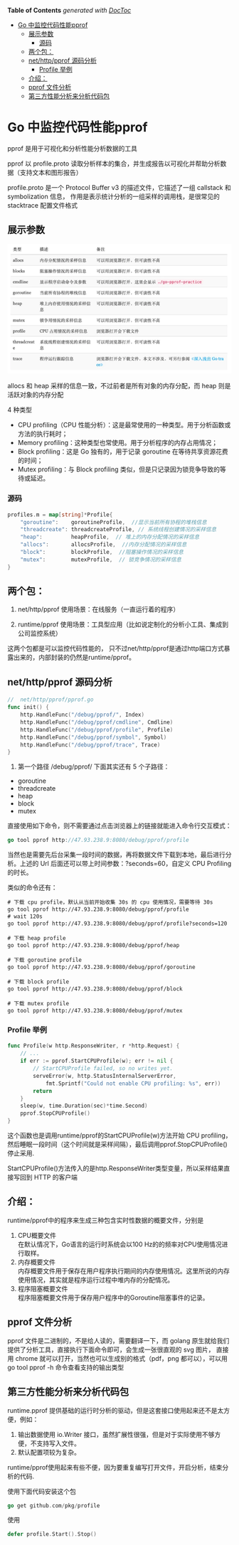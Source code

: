 <!-- START doctoc generated TOC please keep comment here to allow auto update -->
<!-- DON'T EDIT THIS SECTION, INSTEAD RE-RUN doctoc TO UPDATE -->
**Table of Contents**  *generated with [DocToc](https://github.com/thlorenz/doctoc)*

- [Go 中监控代码性能pprof](#go-%E4%B8%AD%E7%9B%91%E6%8E%A7%E4%BB%A3%E7%A0%81%E6%80%A7%E8%83%BDpprof)
  - [展示参数](#%E5%B1%95%E7%A4%BA%E5%8F%82%E6%95%B0)
    - [源码](#%E6%BA%90%E7%A0%81)
  - [两个包：](#%E4%B8%A4%E4%B8%AA%E5%8C%85)
  - [net/http/pprof 源码分析](#nethttppprof-%E6%BA%90%E7%A0%81%E5%88%86%E6%9E%90)
    - [Profile 举例](#profile-%E4%B8%BE%E4%BE%8B)
  - [介绍：](#%E4%BB%8B%E7%BB%8D)
  - [pprof 文件分析](#pprof-%E6%96%87%E4%BB%B6%E5%88%86%E6%9E%90)
  - [第三方性能分析来分析代码包](#%E7%AC%AC%E4%B8%89%E6%96%B9%E6%80%A7%E8%83%BD%E5%88%86%E6%9E%90%E6%9D%A5%E5%88%86%E6%9E%90%E4%BB%A3%E7%A0%81%E5%8C%85)

<!-- END doctoc generated TOC please keep comment here to allow auto update -->

# Go 中监控代码性能pprof

pprof 是用于可视化和分析性能分析数据的工具

pprof 以 profile.proto 读取分析样本的集合，并生成报告以可视化并帮助分析数据（支持文本和图形报告）

profile.proto 是一个 Protocol Buffer v3 的描述文件，它描述了一组 callstack 和 symbolization 信息， 作用是表示统计分析的一组采样的调用栈，是很常见的 stacktrace 配置文件格式


## 展示参数
![](.intro_images/pprof_args.png)

allocs 和 heap 采样的信息一致，不过前者是所有对象的内存分配，而 heap 则是活跃对象的内存分配



4 种类型

- CPU profiling（CPU 性能分析）：这是最常使用的一种类型。用于分析函数或方法的执行耗时；
- Memory profiling：这种类型也常使用。用于分析程序的内存占用情况；
- Block profiling：这是 Go 独有的，用于记录 goroutine 在等待共享资源花费的时间；
- Mutex profiling：与 Block profiling 类似，但是只记录因为锁竞争导致的等待或延迟。

### 源码
```go
profiles.m = map[string]*Profile{
    "goroutine":    goroutineProfile,  //显示当前所有协程的堆栈信息
    "threadcreate": threadcreateProfile, // 系统线程创建情况的采样信息
    "heap":         heapProfile,  // 堆上的内存分配情况的采样信息
    "allocs":       allocsProfile,  //内存分配情况的采样信息
    "block":        blockProfile,  //阻塞操作情况的采样信息
    "mutex":        mutexProfile,  // 锁竞争情况的采样信息
}
```


## 两个包：
1. net/http/pprof
使用场景：在线服务（一直运行着的程序）

2. runtime/pprof
使用场景：工具型应用（比如说定制化的分析小工具、集成到公司监控系统）

这两个包都是可以监控代码性能的， 只不过net/http/pprof是通过http端口方式暴露出来的，内部封装的仍然是runtime/pprof。

## net/http/pprof 源码分析
```go
//  net/http/pprof/pprof.go
func init() {
	http.HandleFunc("/debug/pprof/", Index)
	http.HandleFunc("/debug/pprof/cmdline", Cmdline)
	http.HandleFunc("/debug/pprof/profile", Profile)
	http.HandleFunc("/debug/pprof/symbol", Symbol)
	http.HandleFunc("/debug/pprof/trace", Trace)
}
```
1. 第一个路径 /debug/pprof/ 下面其实还有 5 个子路径：
- goroutine
- threadcreate
- heap
- block
- mutex

直接使用如下命令，则不需要通过点击浏览器上的链接就能进入命令行交互模式：
```go
go tool pprof http://47.93.238.9:8080/debug/pprof/profile

```

当然也是需要先后台采集一段时间的数据，再将数据文件下载到本地，最后进行分析。上述的 Url 后面还可以带上时间参数：?seconds=60，自定义 CPU Profiling 的时长。


类似的命令还有：
```shell
# 下载 cpu profile，默认从当前开始收集 30s 的 cpu 使用情况，需要等待 30s
go tool pprof http://47.93.238.9:8080/debug/pprof/profile
# wait 120s
go tool pprof http://47.93.238.9:8080/debug/pprof/profile?seconds=120     

# 下载 heap profile
go tool pprof http://47.93.238.9:8080/debug/pprof/heap

# 下载 goroutine profile
go tool pprof http://47.93.238.9:8080/debug/pprof/goroutine

# 下载 block profile
go tool pprof http://47.93.238.9:8080/debug/pprof/block

# 下载 mutex profile
go tool pprof http://47.93.238.9:8080/debug/pprof/mutex
```

### Profile 举例
```go
func Profile(w http.ResponseWriter, r *http.Request) {
    // ...
	if err := pprof.StartCPUProfile(w); err != nil {
		// StartCPUProfile failed, so no writes yet.
		serveError(w, http.StatusInternalServerError,
			fmt.Sprintf("Could not enable CPU profiling: %s", err))
		return
	}
	sleep(w, time.Duration(sec)*time.Second)
	pprof.StopCPUProfile()
}
```
这个函数也是调用runtime/pprof的StartCPUProfile(w)方法开始 CPU profiling，然后睡眠一段时间（这个时间就是采样间隔），最后调用pprof.StopCPUProfile()停止采用.

StartCPUProfile()方法传入的是http.ResponseWriter类型变量，所以采样结果直接写回到 HTTP 的客户端

## 介绍：
runtime/pprof中的程序来生成三种包含实时性数据的概要文件，分别是
1. CPU概要文件   
在默认情况下，Go语言的运行时系统会以100 Hz的的频率对CPU使用情况进行取样。
2. 内存概要文件   
内存概要文件用于保存在用户程序执行期间的内存使用情况。这里所说的内存使用情况，其实就是程序运行过程中堆内存的分配情况。
3. 程序阻塞概要文件   
程序阻塞概要文件用于保存用户程序中的Goroutine阻塞事件的记录。


## pprof 文件分析

pprof 文件是二进制的，不是给人读的，需要翻译一下，而 golang 原生就给我们提供了分析工具，直接执行下面命令即可，会生成一张很直观的 svg 图片，
直接用 chrome 就可以打开，当然也可以生成别的格式（pdf，png 都可以），可以用 go tool pprof -h 命令查看支持的输出类型
   
##  第三方性能分析来分析代码包
runtime.pprof 提供基础的运行时分析的驱动，但是这套接口使用起来还不是太方便，例如：
1. 输出数据使用 io.Writer 接口，虽然扩展性很强，但是对于实际使用不够方便，不支持写入文件。
2. 默认配置项较为复杂。

runtime/pprof使用起来有些不便，因为要重复编写打开文件，开启分析，结束分析的代码.

使用下面代码安装这个包
```go
go get github.com/pkg/profile
```
使用
```go
defer profile.Start().Stop()
```








